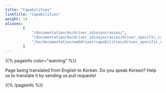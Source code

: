 ```yaml
---
title: "Capabilities"
linkTitle: "Capabilities"
weight: 14
aliases:
        [
            "/documentation/ko/driver_idiosyncrasies/",
            "/documentation/ko/driver_idiosyncrasies/driver_specific_capabilities/",
            "/ko/documentation/webdriver/capabilities/driver_specific_capabilities/"
        ]
---
```


{{% pageinfo color="warning" %}}
<p class="lead">
   <i class="fas fa-language display-4"></i> 
   Page being translated from 
   English to Korean. Do you speak Korean? Help us to translate
   it by sending us pull requests!
</p>
{{% /pageinfo %}}
